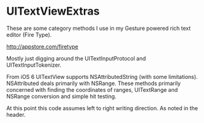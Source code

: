 UITextViewExtras
================

These are some category methods I use in my  Gesture powered rich text editor (Fire Type). 

http://appstore.com/firetype


Mostly just digging around the UITextInputProtocol and UITextInputTokenizer.

From iOS 6 UITextView supports NSAttributedString (with some limitations).  NSAttributed deals primarily with NSRange. These methods primarily concerned with finding the coordinates of ranges, UITextRange  and NSRange conversion and simple hit testing. 

At this point this code assumes left to right writing direction. As noted in the header.
